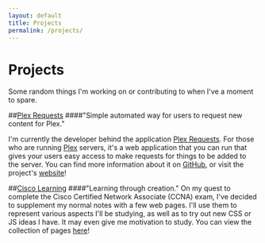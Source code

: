 ```yaml
---
layout: default
title: Projects
permalink: /projects/
---
```


<h1 class="pageTitle">Projects</h1>

<p class="intro">Some random things I'm working on or contributing to when I've a moment to spare.</p>


##[Plex Requests](http://plexrequests.8bits.ca)
####"Simple automated way for users to request new content for Plex."

I'm currently the developer behind the application [Plex Requests](http://plexrequests.8bits.ca). For those who are running [Plex](http://plex.tv) servers, it's a web application that you can run that gives your users easy access to make requests for things to be added to the server. You can find more information about it on [GitHub](https://github.com/lokenx/plexrequests-meteor), or visit the project's [website](http://plexrequests.8bits.ca/)!

  
##[Cisco Learning](http://cisco.8bits.ca)
####"Learning through creation."
On my quest to complete the Cisco Certified Network Associate (CCNA) exam, I've decided to supplement my normal notes with a few web pages. I'll use them to represent various aspects I'll be studying, as well as to try out new CSS or JS ideas I have. It may even give me motivation to study. You can view the collection of pages [here](http://cisco.8bits.ca)!